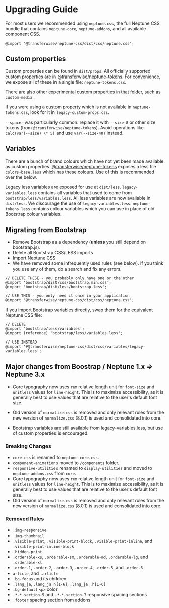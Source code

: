 # Upgrading Guide

For most users we recommended using `neptune.css`, the full Neptune CSS bundle that contains `neptune-core`, `neptune-addons`, and all available component CSS.

```
@import '@transferwise/neptune-css/dist/css/neptune.css';
```

## Custom properties

Custom properties can be found in `dist/props`. All officially supported custom properties are in [@transferwise/neptune-tokens](https://www.npmjs.com/package/@transferwise/neptune-tokens). For convenience, we expose all of these in a single file: `neptune-tokens.css`.

There are also other experimental custom properties in that folder, such as `custom-media`.

If you were using a custom property which is not available in `neptune-tokens.css`, look for it in `legacy-custom-props.css`.

`--spacer` was particularly common: replace it with `--size-8` or other size tokens (from `@transferwise/neptune-tokens`). Avoid operations like `calc(var(--size) \* 5)` and use `var(--size-40)` instead.

## Variables

There are a bunch of brand colours which have not yet been made available as custom properties. [@transferwise/neptune-tokens](https://www.npmjs.com/package/@transferwise/neptune-tokens) exposes a less file `colors-base.less` which has these colours. Use of this is recommended over the below.

Legacy less variables are exposed for use at `dist/less`. `legacy-variables.less` contains all variables that used to come from `bootstrap/less/variables.less`.
All less variables are now available in `dist/less`. We discourage the use of `legacy-variables.less`. `neptune-tokens.less` contains colour variables which you can use in place of old Bootstrap colour variables.

## Migrating from Bootstrap

- Remove Bootstrap as a dependency (**unless** you still depend on bootstrap.js).
- Delete all Bootstrap CSS/LESS imports
- Import Neptune CSS
- We have removed some infrequently used rules (see below). If you think you use any of them, do a search and fix any errors.

```
// DELETE THESE - you probably only have one or the other
@import 'bootstrap/dist/css/bootstrap.min.css';
@import 'bootstrap/dist/less/bootstrap.less';

// USE THIS - you only need it once in your application
@import '@transferwise/neptune-css/dist/css/neptune.css';
```

If you import Bootstrap variables directly, swap them for the equivalent Neptune CSS file:

```
// DELETE
@import 'bootstrap/less/variables';
@import (reference) 'bootstrap/less/variables.less';

// USE INSTEAD
@import '#@transferwise/neptune-css/dist/css/variables/legacy-variables.less';
```

## Major changes from Boostrap / Neptune 1.x => Neptune 3.x

- Core typography now uses `rem` relative length unit for `font-size` and `unitless` values for `line-height`. This is to maximize accessibility, as it is generally best to use values that are relative to the user's default font size.

- Old version of `normalize.css` is removed and only relevant rules from the new version of `normalize.css` (8.0.1) is used and consolidated into core.

- Bootstrap variables are still available from legacy-variables.less, but use of custom properties is encouraged.

### Breaking Changes

- `core.css` is renamed to `neptune-core.css`.
- `component-animations` moved to `/components` folder.
- `responsive-utilities` renamed to `display-utilities` and moved to `neptune-addons.css` from `core`.
- Core typography now uses `rem` relative length unit for `font-size` and `unitless` values for `line-height`. This is to maximize accessibility, as it is generally best to use values that are relative to the user's default font size.
- Old version of `normalize.css` is removed and only relevant rules from the new version of `normalize.css` (8.0.1) is used and consolidated into core.

### Removed Rules

- `.img-responsive`
- `.img-thumbnail`
- `.visible-print`, `.visible-print-block`, `.visible-print-inline`, and `.visible-print-inline-block`
- `.hidden-print`
- `.orderable-xs`, `.orderable-sm`, `.orderable-md`, `.orderable-lg`, and `.orderable-xl`
- `.order-1`, `.order-2`, `.order-3`, `.order-4`, `.order-5`, and `.order-6`
- `article`, and `.article`
- `.bg-focus` and its children
- `.lang_ja`, `.lang_ja h[1-6]`, `.lang_ja .h[1-6]`
- `.bg-default` `<p>` color
- `.*-*-section-5` and `.*-*-section-7` responsive spacing sections
- `.footer` spacing section from addons
